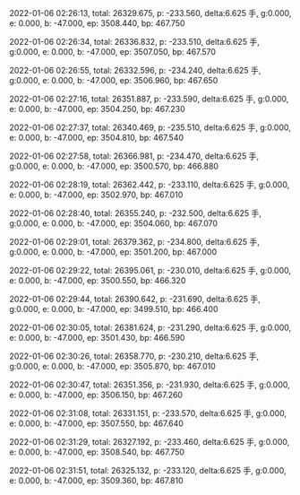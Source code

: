 2022-01-06 02:26:13, total: 26329.675, p: -233.560, delta:6.625 手, g:0.000, e: 0.000, b: -47.000, ep: 3508.440, bp: 467.750

2022-01-06 02:26:34, total: 26336.832, p: -233.510, delta:6.625 手, g:0.000, e: 0.000, b: -47.000, ep: 3507.050, bp: 467.570

2022-01-06 02:26:55, total: 26332.596, p: -234.240, delta:6.625 手, g:0.000, e: 0.000, b: -47.000, ep: 3506.960, bp: 467.650

2022-01-06 02:27:16, total: 26351.887, p: -233.590, delta:6.625 手, g:0.000, e: 0.000, b: -47.000, ep: 3504.250, bp: 467.230

2022-01-06 02:27:37, total: 26340.469, p: -235.510, delta:6.625 手, g:0.000, e: 0.000, b: -47.000, ep: 3504.810, bp: 467.540

2022-01-06 02:27:58, total: 26366.981, p: -234.470, delta:6.625 手, g:0.000, e: 0.000, b: -47.000, ep: 3500.570, bp: 466.880

2022-01-06 02:28:19, total: 26362.442, p: -233.110, delta:6.625 手, g:0.000, e: 0.000, b: -47.000, ep: 3502.970, bp: 467.010

2022-01-06 02:28:40, total: 26355.240, p: -232.500, delta:6.625 手, g:0.000, e: 0.000, b: -47.000, ep: 3504.060, bp: 467.070

2022-01-06 02:29:01, total: 26379.362, p: -234.800, delta:6.625 手, g:0.000, e: 0.000, b: -47.000, ep: 3501.200, bp: 467.000

2022-01-06 02:29:22, total: 26395.061, p: -230.010, delta:6.625 手, g:0.000, e: 0.000, b: -47.000, ep: 3500.550, bp: 466.320

2022-01-06 02:29:44, total: 26390.642, p: -231.690, delta:6.625 手, g:0.000, e: 0.000, b: -47.000, ep: 3499.510, bp: 466.400

2022-01-06 02:30:05, total: 26381.624, p: -231.290, delta:6.625 手, g:0.000, e: 0.000, b: -47.000, ep: 3501.430, bp: 466.590

2022-01-06 02:30:26, total: 26358.770, p: -230.210, delta:6.625 手, g:0.000, e: 0.000, b: -47.000, ep: 3505.870, bp: 467.010

2022-01-06 02:30:47, total: 26351.356, p: -231.930, delta:6.625 手, g:0.000, e: 0.000, b: -47.000, ep: 3506.150, bp: 467.260

2022-01-06 02:31:08, total: 26331.151, p: -233.570, delta:6.625 手, g:0.000, e: 0.000, b: -47.000, ep: 3507.550, bp: 467.640

2022-01-06 02:31:29, total: 26327.192, p: -233.460, delta:6.625 手, g:0.000, e: 0.000, b: -47.000, ep: 3508.540, bp: 467.750

2022-01-06 02:31:51, total: 26325.132, p: -233.120, delta:6.625 手, g:0.000, e: 0.000, b: -47.000, ep: 3509.360, bp: 467.810